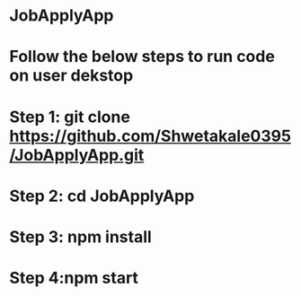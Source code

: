 # JobApplyApp

# Follow the below steps to run code on user dekstop

# Step 1: git clone https://github.com/Shwetakale0395/JobApplyApp.git
# Step 2: cd JobApplyApp
# Step 3: npm install
# Step 4:npm start
